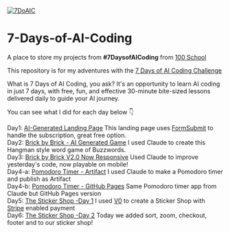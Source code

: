 [![7DoAIC](https://github.com/user-attachments/assets/f6adcbde-5d63-43cc-bf2f-2e3d69dd5432)](https://www.100school.com/atomic-challenges/7daysofaicoding)
# 7-Days-of-AI-Coding
A place to store my projects from **#7DaysofAICoding** from [100 School](https://www.100school.com/)

This repository is for my adventures with the [7 Days of AI Coding Challenge](https://www.100school.com/atomic-challenges/7daysofaicoding)

What is 7 Days of AI Coding, you ask? It's an opportunity to learn AI coding in just 7 days, with free, fun, and effective 30-minute bite-sized lessons delivered daily to guide your AI journey.

You can see what I did for each day below 👇

Day1: [AI-Generated Landing Page](https://thebimsider.github.io/7-Days-of-AI-Coding/Day1) This landing page uses [FormSubmit](https://formsubmit.co/) to handle the subscription, great free option.   
Day2: [Brick by Brick - AI Generated Game](https://thebimsider.github.io/7-Days-of-AI-Coding/Day2) I used Claude to create this Hangman style word game of Buzzwords.   
Day3: [Brick by Brick V2.0 Now Responsive](https://thebimsider.github.io/7-Days-of-AI-Coding/Day3) Used Claude to improve yesterday's code, now playable on mobile!    
Day4-a: [Pomodoro Timer - Artifact](https://claude.site/artifacts/5ca0a1ab-0767-4078-b2c7-4b181d5528ca) I used Claude to make a Pomodoro timer and publish as Artifact   
Day4-b: [Pomodoro Timer - GitHub Pages](https://thebimsider.github.io/7-Days-of-AI-Coding/Day4) Same Pomodoro timer app from Claude but GitHub Pages version   
Day5: [The Sticker Shop -Day 1](https://v0-tbs-sticker-store-gx6rza.vercel.app/) I used [V0](https://v0.dev/) to create a Sticker Shop with [Stripe](https://stripe.com/en-ca) enabled payment    
Day6: [The Sticker Shop -Day 2](https://v0-tbs-sticker-store-6iwztt.vercel.app/) Today we added sort, zoom, checkout, footer and to our sticker shop!   


